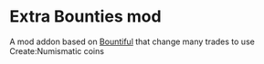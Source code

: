 # Extra Bounties mod
A mod addon based on [Bountiful](https://legacy.curseforge.com/minecraft/mc-mods/bountiful) that change many trades to use Create:Numismatic coins

